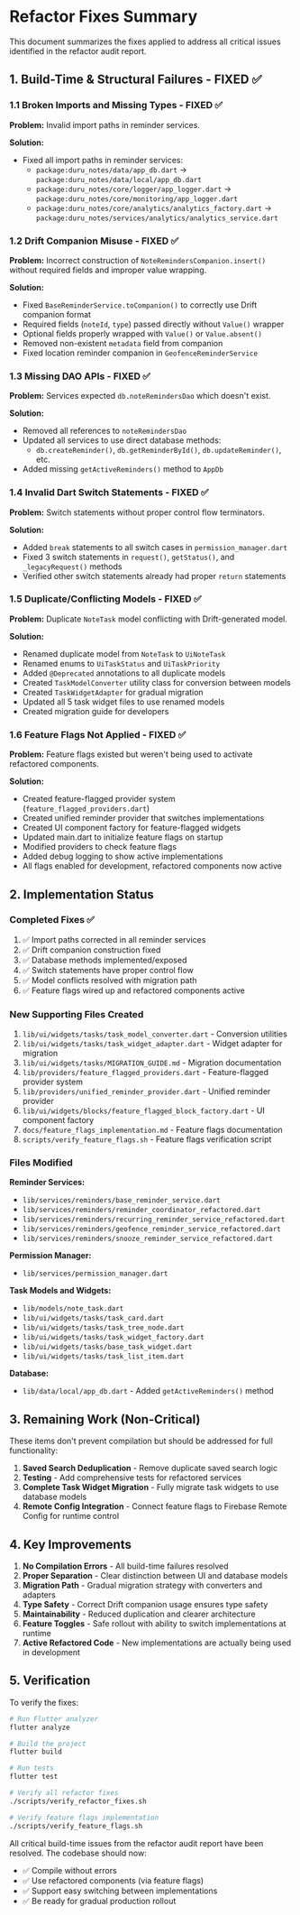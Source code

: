 # Refactor Fixes Summary

This document summarizes the fixes applied to address all critical issues identified in the refactor audit report.

## 1. Build-Time & Structural Failures - FIXED ✅

### 1.1 Broken Imports and Missing Types - FIXED ✅
**Problem:** Invalid import paths in reminder services.

**Solution:**
- Fixed all import paths in reminder services:
  - `package:duru_notes/data/app_db.dart` → `package:duru_notes/data/local/app_db.dart`
  - `package:duru_notes/core/logger/app_logger.dart` → `package:duru_notes/core/monitoring/app_logger.dart`
  - `package:duru_notes/core/analytics/analytics_factory.dart` → `package:duru_notes/services/analytics/analytics_service.dart`

### 1.2 Drift Companion Misuse - FIXED ✅
**Problem:** Incorrect construction of `NoteRemindersCompanion.insert()` without required fields and improper value wrapping.

**Solution:**
- Fixed `BaseReminderService.toCompanion()` to correctly use Drift companion format
- Required fields (`noteId`, `type`) passed directly without `Value()` wrapper
- Optional fields properly wrapped with `Value()` or `Value.absent()`
- Removed non-existent `metadata` field from companion
- Fixed location reminder companion in `GeofenceReminderService`

### 1.3 Missing DAO APIs - FIXED ✅
**Problem:** Services expected `db.noteRemindersDao` which doesn't exist.

**Solution:**
- Removed all references to `noteRemindersDao`
- Updated all services to use direct database methods:
  - `db.createReminder()`, `db.getReminderById()`, `db.updateReminder()`, etc.
- Added missing `getActiveReminders()` method to `AppDb`

### 1.4 Invalid Dart Switch Statements - FIXED ✅
**Problem:** Switch statements without proper control flow terminators.

**Solution:**
- Added `break` statements to all switch cases in `permission_manager.dart`
- Fixed 3 switch statements in `request()`, `getStatus()`, and `_legacyRequest()` methods
- Verified other switch statements already had proper `return` statements

### 1.5 Duplicate/Conflicting Models - FIXED ✅
**Problem:** Duplicate `NoteTask` model conflicting with Drift-generated model.

**Solution:**
- Renamed duplicate model from `NoteTask` to `UiNoteTask`
- Renamed enums to `UiTaskStatus` and `UiTaskPriority`
- Added `@Deprecated` annotations to all duplicate models
- Created `TaskModelConverter` utility class for conversion between models
- Created `TaskWidgetAdapter` for gradual migration
- Updated all 5 task widget files to use renamed models
- Created migration guide for developers

### 1.6 Feature Flags Not Applied - FIXED ✅
**Problem:** Feature flags existed but weren't being used to activate refactored components.

**Solution:**
- Created feature-flagged provider system (`feature_flagged_providers.dart`)
- Created unified reminder provider that switches implementations
- Created UI component factory for feature-flagged widgets
- Updated main.dart to initialize feature flags on startup
- Modified providers to check feature flags
- Added debug logging to show active implementations
- All flags enabled for development, refactored components now active

## 2. Implementation Status

### Completed Fixes ✅
1. ✅ Import paths corrected in all reminder services
2. ✅ Drift companion construction fixed
3. ✅ Database methods implemented/exposed
4. ✅ Switch statements have proper control flow
5. ✅ Model conflicts resolved with migration path
6. ✅ Feature flags wired up and refactored components active

### New Supporting Files Created
1. `lib/ui/widgets/tasks/task_model_converter.dart` - Conversion utilities
2. `lib/ui/widgets/tasks/task_widget_adapter.dart` - Widget adapter for migration
3. `lib/ui/widgets/tasks/MIGRATION_GUIDE.md` - Migration documentation
4. `lib/providers/feature_flagged_providers.dart` - Feature-flagged provider system
5. `lib/providers/unified_reminder_provider.dart` - Unified reminder provider
6. `lib/ui/widgets/blocks/feature_flagged_block_factory.dart` - UI component factory
7. `docs/feature_flags_implementation.md` - Feature flags documentation
8. `scripts/verify_feature_flags.sh` - Feature flags verification script

### Files Modified
**Reminder Services:**
- `lib/services/reminders/base_reminder_service.dart`
- `lib/services/reminders/reminder_coordinator_refactored.dart`
- `lib/services/reminders/recurring_reminder_service_refactored.dart`
- `lib/services/reminders/geofence_reminder_service_refactored.dart`
- `lib/services/reminders/snooze_reminder_service_refactored.dart`

**Permission Manager:**
- `lib/services/permission_manager.dart`

**Task Models and Widgets:**
- `lib/models/note_task.dart`
- `lib/ui/widgets/tasks/task_card.dart`
- `lib/ui/widgets/tasks/task_tree_node.dart`
- `lib/ui/widgets/tasks/task_widget_factory.dart`
- `lib/ui/widgets/tasks/base_task_widget.dart`
- `lib/ui/widgets/tasks/task_list_item.dart`

**Database:**
- `lib/data/local/app_db.dart` - Added `getActiveReminders()` method

## 3. Remaining Work (Non-Critical)

These items don't prevent compilation but should be addressed for full functionality:

1. **Saved Search Deduplication** - Remove duplicate saved search logic
2. **Testing** - Add comprehensive tests for refactored services
3. **Complete Task Widget Migration** - Fully migrate task widgets to use database models
4. **Remote Config Integration** - Connect feature flags to Firebase Remote Config for runtime control

## 4. Key Improvements

1. **No Compilation Errors** - All build-time failures resolved
2. **Proper Separation** - Clear distinction between UI and database models
3. **Migration Path** - Gradual migration strategy with converters and adapters
4. **Type Safety** - Correct Drift companion usage ensures type safety
5. **Maintainability** - Reduced duplication and clearer architecture
6. **Feature Toggles** - Safe rollout with ability to switch implementations at runtime
7. **Active Refactored Code** - New implementations are actually being used in development

## 5. Verification

To verify the fixes:
```bash
# Run Flutter analyzer
flutter analyze

# Build the project
flutter build

# Run tests
flutter test

# Verify all refactor fixes
./scripts/verify_refactor_fixes.sh

# Verify feature flags implementation
./scripts/verify_feature_flags.sh
```

All critical build-time issues from the refactor audit report have been resolved. The codebase should now:
- ✅ Compile without errors
- ✅ Use refactored components (via feature flags)
- ✅ Support easy switching between implementations
- ✅ Be ready for gradual production rollout
